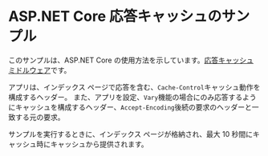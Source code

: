 # <a name="aspnet-core-response-caching-sample"></a>ASP.NET Core 応答キャッシュのサンプル

このサンプルは、ASP.NET Core の使用方法を示しています。[応答キャッシュ ミドルウェア](https://docs.microsoft.com/aspnet/core/performance/caching/middleware)です。

アプリは、インデックス ページで応答を含む、`Cache-Control`キャッシュ動作を構成するヘッダー。 また、アプリを設定、`Vary`機能の場合にのみ応答するようにキャッシュを構成するヘッダー、`Accept-Encoding`後続の要求のヘッダーと一致する元の要求。

サンプルを実行するときに、インデックス ページが格納され、最大 10 秒間にキャッシュ時にキャッシュから提供されます。
